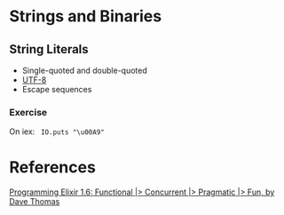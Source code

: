 # Strings and Binaries

## String Literals

- Single-quoted and double-quoted
- [UTF-8](https://en.wikipedia.org/wiki/UTF-8)
- Escape sequences

### Exercise

On iex:
<code>
  IO.puts "\u00A9"
</code>

# References

[Programming Elixir 1.6: Functional |> Concurrent |> Pragmatic |> Fun, by Dave Thomas](http://bit.ly/2rqD9VF)

